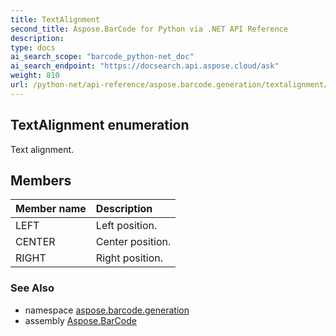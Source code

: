 ```yaml
---
title: TextAlignment
second_title: Aspose.BarCode for Python via .NET API Reference
description: 
type: docs
ai_search_scope: "barcode_python-net_doc"
ai_search_endpoint: "https://docsearch.api.aspose.cloud/ask"
weight: 810
url: /python-net/api-reference/aspose.barcode.generation/textalignment/
---
```


## TextAlignment enumeration

Text alignment.

## Members
| Member name | Description |
| :- | :- |
|LEFT|Left position.|
|CENTER|Center position.|
|RIGHT|Right position.|

### See Also

* namespace [aspose.barcode.generation](/barcode/python-net/api-reference/aspose.barcode.generation/)
* assembly [Aspose.BarCode](/barcode/python-net/api-reference/)

